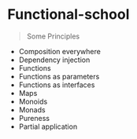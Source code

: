 # Functional-school

> Some Principles

- Composition everywhere
- Dependency injection
- Functions
- Functions as parameters
- Functions as interfaces
- Maps
- Monoids
- Monads
- Pureness
- Partial application
